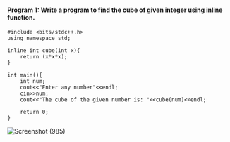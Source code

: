 #### Program 1: Write a program to find the cube of given integer using inline function.
```
#include <bits/stdc++.h>
using namespace std;

inline int cube(int x){
	return (x*x*x);
}

int main(){
	int num;
	cout<<"Enter any number"<<endl;
	cin>>num;
	cout<<"The cube of the given number is: "<<cube(num)<<endl;

	return 0;
}
```
![Screenshot (985)](https://user-images.githubusercontent.com/55585284/174445741-a3521eab-2967-43fb-8b33-35cd04d28e00.png)
